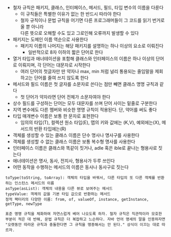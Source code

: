 * 철자 규칙은 패키지, 클래스, 인터페이스, 메서드, 필드, 타입 변수의 이름을 다룬다
  * 이 규칙들은 특별한 이유가 없는 한 반드시 따라야 한다
  * 철자 규칙이나 문법 규칙을 어기면 다른 프로그래머들이 그 코드를 읽기 번거로울 뿐 아니라<br>
  다른 뜻으로 오해할 수도 있고 그로인해 오류까지 발생할 수 있다
* 패키지는 도메인 이름 역순으로 사용한다
  * 패키지 이름의 나머지는 해당 패키지를 설명하는 하나 이상의 요소로 이뤄진다
     * 일반적으로 8자 이하의 짧은 단어로 한다
* 열거 타입과 애너테이션을 포함해 클래스와 인터페이스의 이름은 하나 이상의 단어로 이뤄지며, 각 단어는 대문자로 시작한다
  * 여러 단어의 첫글자만 딴 약자나 max, min 처럼 널리 통용되는 줄임말을 제회하고는 단어를 줄여 쓰지 않도록 한다
* 메서드와 필드 이름은 첫 글자를 소문자로 쓴다는 점만 빼면 클래스 명명 규칙과 같다
  * 첫 단어가 약자라면 단어 전체가 소문자여야 한다
* 상수 필드를 구성하는 단어는 모두 대문자를 쓰며 단어 사이는 밑줄로 구분한다
* 지역 변수에도 다른 멤버와 비슷한 명명 규칙이 적용된다. 단, 약어를 써도 좋다
* 타입 매개변수 이름은 보통 한 문자로 표현한다
  * 임의의 타입(T), 컬렉션 원소 타입(E), 맵의 키와 값에는 (K,V), 예외에는(X), 메서드의 반환 타입에는(R)
* 객체를 생성할 수 있는 클래스 이름은 단수 명사나 명사구를 사용한다
* 객체를 생성할 수 없는 클래스 이름은 보통 복수형 명사를 사용한다
* 인터페이스 이름은 클래스와 똑같이 짓거나, adle 혹은 ible로 끝나는 형용사로 짓는다
* 애너테이션은 명사, 동사, 전치사, 형용사가 두루 쓰인다
* 어떤 동작을 수행하는 메서드의 이름은 동사나 동사구로 짓는다
```
toType(toString, toArray): 객체의 타입을 바꿔서, 다른 타입의 또 다른 객체를 반환하는 인스턴스 메서드의 이름
asType(asList): 객체의 내용을 다른 뷰로 보여주는 메서드
typeValue: 객체의 값을 기본 타입 값으로 반환하는 메서드
정적 팩터리의 다양한 이름: from, of, valueOf, instance, getInstance, getType, newType
```

```
표준 명명 규칙을 체화하여 자연스럽게 베어 나오도록 하자. 철자 규칙은 직관적이라 모호한
부분이 적은 데 반해, 문법 규칙은 더 복잡하고 느슨하다. 자바 언어 명세의 말을 인용하자면
"오랫동안 따라온 규칙과 충돌한다면 그 규칙을 맹종해서는 안 된다." 상식이 이끄는 대로 따르자.
```